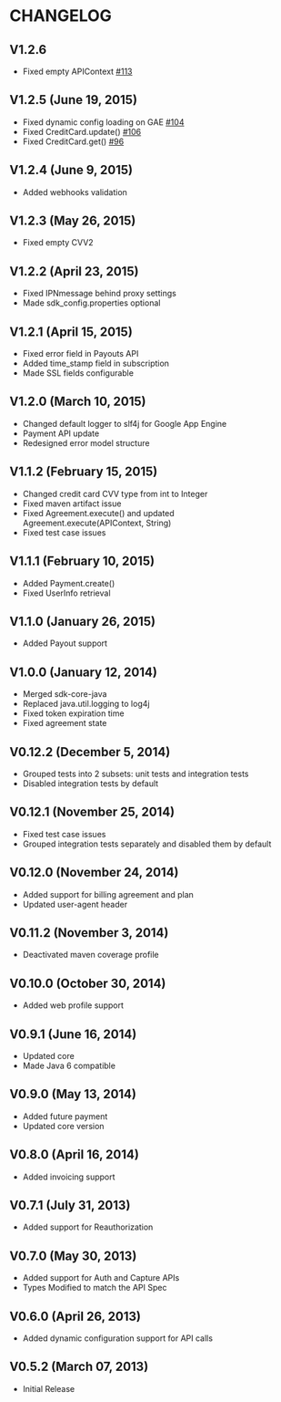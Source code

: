CHANGELOG
=========
V1.2.6
------
   * Fixed empty APIContext [#113](https://github.com/paypal/PayPal-Java-SDK/issues/113)

V1.2.5 (June 19, 2015)
----------------------
   * Fixed dynamic config loading on GAE [#104](https://github.com/paypal/PayPal-Java-SDK/issues/104)
   * Fixed CreditCard.update() [#106](https://github.com/paypal/PayPal-Java-SDK/issues/106)
   * Fixed CreditCard.get() [#96](https://github.com/paypal/PayPal-Java-SDK/issues/96)

V1.2.4 (June 9, 2015)
---------------------
   * Added webhooks validation

V1.2.3 (May 26, 2015)
---------------------
   * Fixed empty CVV2

V1.2.2 (April 23, 2015)
-----------------------
   * Fixed IPNmessage behind proxy settings
   * Made sdk_config.properties optional

V1.2.1 (April 15, 2015)
-----------------------
   * Fixed error field in Payouts API
   * Added time_stamp field in subscription
   * Made SSL fields configurable

V1.2.0 (March 10, 2015)
-----------------------
   * Changed default logger to slf4j for Google App Engine
   * Payment API update
   * Redesigned error model structure

V1.1.2 (February 15, 2015)
--------------------------
   * Changed credit card CVV type from int to Integer
   * Fixed maven artifact issue
   * Fixed Agreement.execute() and updated Agreement.execute(APIContext, String)
   * Fixed test case issues

V1.1.1 (February 10, 2015)
--------------------------
   * Added Payment.create()
   * Fixed UserInfo retrieval

V1.1.0 (January 26, 2015)
-------------------------
   * Added Payout support

V1.0.0 (January 12, 2014)
-------------------------
   * Merged sdk-core-java
   * Replaced java.util.logging to log4j
   * Fixed token expiration time
   * Fixed agreement state

V0.12.2 (December 5, 2014)
--------------------------
   * Grouped tests into 2 subsets: unit tests and integration tests
   * Disabled integration tests by default
 
V0.12.1 (November 25, 2014)
---------------------------
   * Fixed test case issues
   * Grouped integration tests separately and disabled them by default

V0.12.0 (November 24, 2014)
---------------------------
   * Added support for billing agreement and plan
   * Updated user-agent header

V0.11.2 (November 3, 2014)
--------------------------
   * Deactivated maven coverage profile

V0.10.0 (October 30, 2014)
--------------------------
   * Added web profile support

V0.9.1 (June 16, 2014)
----------------------
   * Updated core
   * Made Java 6 compatible

V0.9.0 (May 13, 2014)
-----------------------
   * Added future payment
   * Updated core version

V0.8.0 (April 16, 2014)
-----------------------
   * Added invoicing support

V0.7.1 (July 31, 2013)
-----------------------
   * Added support for Reauthorization

V0.7.0 (May 30, 2013)
-----------------------
   * Added support for Auth and Capture APIs
   * Types Modified to match the API Spec

V0.6.0 (April 26, 2013)
-----------------------
   * Added dynamic configuration support for API calls

V0.5.2 (March 07, 2013)
-----------------------
   * Initial Release


